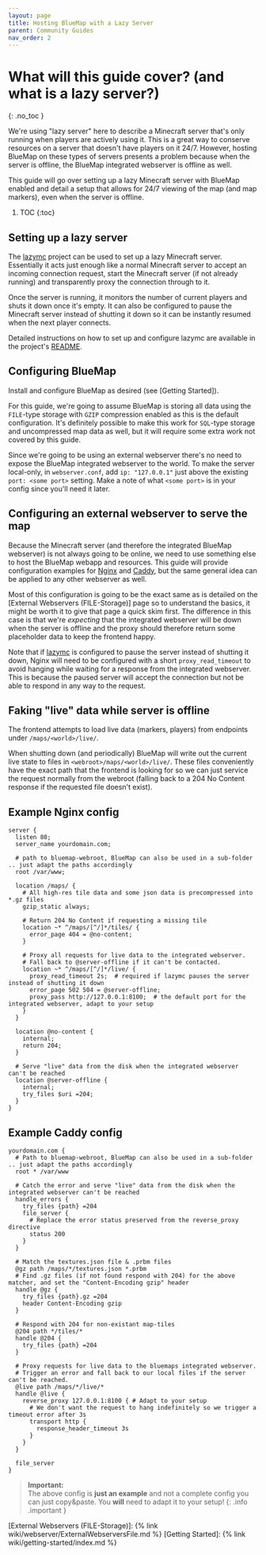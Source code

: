 ```yaml
---
layout: page
title: Hosting BlueMap with a Lazy Server
parent: Community Guides
nav_order: 2
---
```


# What will this guide cover? (and what is a lazy server?)
{: .no_toc }

We're using "lazy server" here to describe a Minecraft server that's only running when players are
actively using it. This is a great way to conserve resources on a server that doesn't have players
on it 24/7. However, hosting BlueMap on these types of servers presents a problem because when the
server is offline, the BlueMap integrated webserver is offline as well.

This guide will go over setting up a lazy Minecraft server with BlueMap enabled and detail a setup
that allows for 24/7 viewing of the map (and map markers), even when the server is offline.

1. TOC
{:toc}


## Setting up a lazy server

The [lazymc] project can be used to set up a lazy Minecraft server. Essentially it acts just enough
like a normal Minecraft server to accept an incoming connection request, start the Minecraft server
(if not already running) and transparently proxy the connection through to it.

Once the server is running, it monitors the number of current players and shuts it down once it's
empty. It can also be configured to pause the Minecraft server instead of shutting it down so it can
be instantly resumed when the next player connects.

Detailed instructions on how to set up and configure lazymc are available in the project's [README](https://github.com/timvisee/lazymc?tab=readme-ov-file#lazymc).

## Configuring BlueMap

Install and configure BlueMap as desired (see [Getting Started]).

For this guide, we're going to assume BlueMap is storing all data using the `FILE`-type storage with
`GZIP` compression enabled as this is the default configuration. It's definitely possible to make
this work for `SQL`-type storage and uncompressed map data as well, but it will require some
extra work not covered by this guide.

Since we're going to be using an external webserver there's no need to expose the BlueMap integrated
webserver to the world. To make the server local-only, in `webserver.conf`, add `ip: "127.0.0.1"`
just above the existing `port: <some port>` setting. Make a note of what `<some port>` is in your
config since you'll need it later.


## Configuring an external webserver to serve the map

Because the Minecraft server (and therefore the integrated BlueMap webserver) is not always going to
be online, we need to use something else to host the BlueMap webapp and resources. This guide will
provide configuration examples for [Nginx] and [Caddy], but the same general idea can be applied to any other
webserver as well.

Most of this configuration is going to be the exact same as is detailed on the [External Webservers
(FILE-Storage)] page so to understand the basics, it might be worth it to give that page a quick
skim first. The difference in this case is that we're *expecting* that the integrated webserver will
be down when the server is offline and the proxy should therefore return some placeholder data to
keep the frontend happy.

Note that if [lazymc] is configured to pause the server instead of shutting it down, Nginx will need
to be configured with a short `proxy_read_timeout` to avoid hanging while waiting for a response
from the integrated webserver. This is because the paused server will accept the connection but not
be able to respond in any way to the request.


## Faking "live" data while server is offline

The frontend attempts to load live data (markers, players) from endpoints under
`/maps/<world>/live/`.

When shutting down (and periodically) BlueMap will write out the current live state to files in
`<webroot>/maps/<world>/live/`. These files conveniently have the exact path that the frontend is
looking for so we can just service the request normally from the webroot (falling back to a 204 No
Content response if the requested file doesn't exist).


## Example Nginx config

```nginx
server {
  listen 80;
  server_name yourdomain.com;

  # path to bluemap-webroot, BlueMap can also be used in a sub-folder .. just adapt the paths accordingly
  root /var/www;

  location /maps/ {
    # All high-res tile data and some json data is precompressed into *.gz files
    gzip_static always;

    # Return 204 No Content if requesting a missing tile
    location ~* ^/maps/[^/]*/tiles/ {
      error_page 404 = @no-content;
    }

    # Proxy all requests for live data to the integrated webserver.
    # Fall back to @server-offline if it can't be contacted.
    location ~* ^/maps/[^/]*/live/ {
      proxy_read_timeout 2s;  # required if lazymc pauses the server instead of shutting it down
      error_page 502 504 = @server-offline;
      proxy_pass http://127.0.0.1:8100;  # the default port for the integrated webserver, adapt to your setup
    }
  }

  location @no-content {
    internal;
    return 204;
  }

  # Serve "live" data from the disk when the integrated webserver can't be reached
  location @server-offline {
    internal;
    try_files $uri =204;
  }
}
```

## Example Caddy config

```
yourdomain.com {
  # Path to bluemap-webroot, BlueMap can also be used in a sub-folder .. just adapt the paths accordingly
  root * /var/www

  # Catch the error and serve "live" data from the disk when the integrated webserver can't be reached
  handle_errors {
    try_files {path} =204
    file_server {
      # Replace the error status preserved from the reverse_proxy directive
      status 200
    }
  }

  # Match the textures.json file & .prbm files
  @gz path /maps/*/textures.json *.prbm
  # Find .gz files (if not found respond with 204) for the above matcher, and set the "Content-Encoding gzip" header
  handle @gz {
    try_files {path}.gz =204
    header Content-Encoding gzip
  }

  # Respond with 204 for non-existant map-tiles
  @204 path */tiles/*
  handle @204 {
    try_files {path} =204
  }

  # Proxy requests for live data to the bluemaps integrated webserver.
  # Trigger an error and fall back to our local files if the server can't be reached.
  @live path /maps/*/live/*
  handle @live {
    reverse_proxy 127.0.0.1:8100 { # Adapt to your setup
      # We don't want the request to hang indefinitely so we trigger a timeout error after 3s
      transport http {
        response_header_timeout 3s
      }
    }
  }

  file_server
}
```

> **Important:**<br>
> The above config is **just an example** and not a complete config you can just copy&paste. You
> **will** need to adapt it to your setup!
{: .info .important }


  [lazymc]:https://github.com/timvisee/lazymc
  [Nginx]: https://nginx.org/
  [Caddy]: https://caddyserver.com/
  [External Webservers (FILE-Storage)]: {% link wiki/webserver/ExternalWebserversFile.md %}
  [Getting Started]: {% link wiki/getting-started/index.md %}
